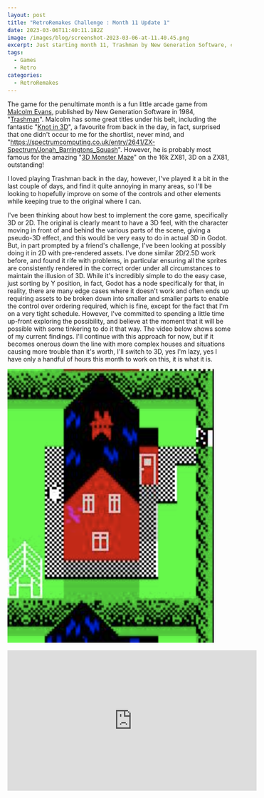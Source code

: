 ```yaml
---
layout: post
title: "RetroRemakes Challenge : Month 11 Update 1"
date: 2023-03-06T11:40:11.182Z
image: /images/blog/screenshot-2023-03-06-at-11.40.45.png
excerpt: Just starting month 11, Trashman by New Generation Software, circa 1984.
tags:
  - Games
  - Retro
categories:
  - RetroRemakes
---
```

The game for the penultimate month is a fun little arcade game from [Malcolm Evans](https://spectrumcomputing.co.uk/list?label_id=8943), published by New Generation Software in 1984, "[Trashman](https://spectrumcomputing.co.uk/entry/5391/ZX-Spectrum/Trashman)". Malcolm has some great titles under his belt, including the fantastic "[Knot in 3D](https://spectrumcomputing.co.uk/entry/2729/ZX-Spectrum/Knot_in_3D)", a favourite from back in the day, in fact, surprised that one didn't occur to me for the shortlist, never mind, and "https://spectrumcomputing.co.uk/entry/2641/ZX-Spectrum/Jonah_Barringtons_Squash". However, he is probably most famous for the amazing "[3D Monster Maze](https://spectrumcomputing.co.uk/entry/28617/ZX81/3D_Monster_Maze)" on the 16k ZX81, 3D on a ZX81, outstanding!

I loved playing Trashman back in the day, however, I've played it a bit in the last couple of days, and find it quite annoying in many areas, so I'll be looking to hopefully improve on some of the controls and other elements while keeping true to the original where I can.

I've been thinking about how best to implement the core game, specifically 3D or 2D. The original is clearly meant to have a 3D feel, with the character moving in front of and behind the various parts of the scene, giving a pseudo-3D effect, and this would be very easy to do in actual 3D in Godot. But, in part prompted by a friend's challenge, I've been looking at possibly doing it in 2D with pre-rendered assets. I've done similar 2D/2.5D work before, and found it rife with problems, in particular ensuring all the sprites are consistently rendered in the correct order under all circumstances to maintain the illusion of 3D. While it's incredibly simple to do the easy case, just sorting by Y position, in fact, Godot has a node specifically for that, in reality, there are many edge cases where it doesn't work and often ends up requiring assets to be broken down into smaller and smaller parts to enable the control over ordering required, which is fine, except for the fact that I'm on a very tight schedule. However, I've committed to spending a little time up-front exploring the possibility, and believe at the moment that it will be possible with some tinkering to do it that way. The video below shows some of my current findings. I'll continue with this approach for now, but if it becomes onerous down the line with more complex houses and situations causing more trouble than it's worth, I'll switch to 3D, yes I'm lazy, yes I have only a handful of hours this month to work on this, it is what it is.

![Simple House from Trashman Spectrum](/images/blog/screenshot-2023-03-02-at-18.40.16.png "House from Trashman Spectrum")

<iframe width="560" height="315" src="https://www.youtube.com/embed/Lk--YgDIIho" title="YouTube video player" frameborder="0" allow="accelerometer; autoplay; clipboard-write; encrypted-media; gyroscope; picture-in-picture; web-share" allowfullscreen></iframe>